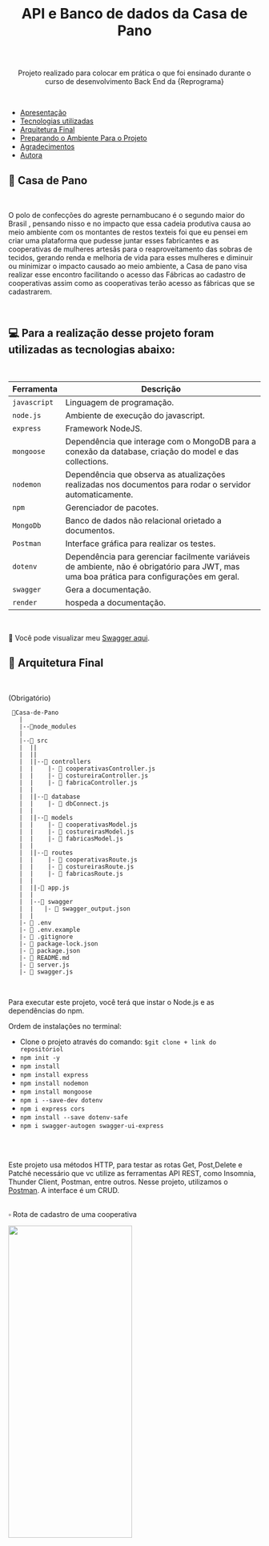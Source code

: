 <h1 align="center">
    <br>
    <p align="center"> API e Banco de dados da Casa de Pano <p>
</h1></br>

<p align="center"> Projeto realizado para colocar em prática o que foi ensinado durante o curso de desenvolvimento Back End da {Reprograma}</p>
</h1></br>


<!--ts-->
- [Apresentação](#-Apresentação)
- [Tecnologias utilizadas](#-Tecnologias-Que-Vamos-Usar)
- [Arquitetura Final](#-Arquitetura-Final)
- [Preparando o Ambiente Para o Projeto](#-Preparando-o-Ambiente-Para-o-Projeto)
- [Agradecimentos](#-Agradecimentos)
- [Autora](#-Autora)


<!--te-->

## :dress:  Casa de Pano
</br>

O polo de confecções do agreste pernambucano é o segundo maior do Brasil , pensando nisso e no impacto que essa cadeia produtiva causa ao meio ambiente com os montantes de restos texteis foi que eu pensei em criar uma plataforma que pudesse juntar esses fabricantes e as cooperativas de mulheres artesãs para o reaproveitamento das sobras de tecidos, gerando renda e melhoria de vida para esses mulheres e diminuir ou minimizar o impacto causado ao meio ambiente,  a Casa de pano visa realizar esse encontro facilitando o acesso das Fábricas ao cadastro de cooperativas assim como as cooperativas terão acesso as fábricas que se cadastrarem.



</br>

## 💻 Para a realização desse projeto foram utilizadas as tecnologias abaixo:

</br>

| Ferramenta | Descrição |
| --- | --- |
| `javascript` | Linguagem de programação. |
| `node.js`    | Ambiente de execução do javascript.|
| `express`    | Framework NodeJS. |
| `mongoose`   | Dependência que interage com o MongoDB para a conexão da database, criação do model e das collections.|
| `nodemon`    | Dependência que observa as atualizações realizadas nos documentos para rodar o servidor automaticamente.|
| `npm`        | Gerenciador de pacotes.|
| `MongoDb`    | Banco de dados não relacional orietado a documentos.|
| `Postman` | Interface gráfica para realizar os testes.|
| `dotenv`| Dependência  para gerenciar facilmente variáveis de ambiente, não é obrigatório para JWT, mas uma boa prática para configurações em geral.|
| `swagger`| Gera a documentação.|
| `render`| hospeda a documentação.|

</br>

📄 Você pode visualizar meu [Swagger aqui](https://api-casa-de-pano.onrender.com/minha-rota-de-documentacao/#/).
</br>


##  📁 Arquitetura Final

</br>

(Obrigatório)
```
 📁Casa-de-Pano
   |
   |--📁node_modules
   |
   |--📁 src
   |  ||
   |  ||
   |  ||--📁 controllers
   |  |    |- 📄 cooperativasController.js
   |  |    |- 📄 costureiraController.js
   |  |    |- 📄 fabricaController.js
   |  |
   |  ||--📁 database
   |  |    |- 📄 dbConnect.js
   |  |
   |  ||--📁 models
   |  |    |- 📄 cooperativasModel.js
   |  |    |- 📄 costureirasModel.js
   |  |    |- 📄 fabricasModel.js
   |  |
   |  ||--📁 routes
   |  |    |- 📄 cooperativasRoute.js
   |  |    |- 📄 costureirasRoute.js
   |  |    |- 📄 fabricasRoute.js
   |  |
   |  ||-📄 app.js
   |  |
   |  |--📁 swagger
   |  |   |- 📄 swagger_output.json
   |  |
   |- 📄 .env
   |- 📄 .env.example
   |- 📄 .gitignore
   |- 📄 package-lock.json
   |- 📄 package.json
   |- 📄 README.md
   |- 📄 server.js
   |- 📄 swagger.js

```
</br>

Para executar este projeto, você terá que  instar o Node.js e as dependências do npm.

Ordem de instalações no terminal:

- Clone o projeto através do comando:
`$git clone + link do repositóriol`
- `npm init -y`
- `npm install `
- `npm install express `
- `npm install nodemon `
- `npm install mongoose `
- `npm i --save-dev dotenv`
- `npm i express cors` 
- `npm install --save dotenv-safe`
- `npm i swagger-autogen swagger-ui-express`


</br>
<br>

Este projeto usa métodos HTTP, para testar as rotas Get, Post,Delete e Patché necessário que vc utilize as ferramentas API REST, como Insomnia, Thunder Client, Postman, entre outros. Nesse projeto, utilizamos o [Postman](https://www.postman.com/downloads/). A interface é um CRUD.
<br>
<br>

▫️ Rota de cadastro de uma cooperativa
<br>

<img src= "https://i.ibb.co/ym2j5T3/rota-post.png" width="70%" height="40%"/>
</p>

<br>

▫️ Rota que retorna todas as cooperativas cadastradas
<br>

<img src= "https://i.ibb.co/9T4vK1q/get-all.png" width="70%" height="40%"/>
</p>

<br>

▫️ Rota que retorna cooperativa por ID
<br>

<img src= "https://i.ibb.co/gm4m4gx/get-id.png" width="70%" height="40%"/>
</p>

<br>

▫️ Rota que altera algum dado da cooperativa
<br>

<img src= "https://i.ibb.co/RzHC1hj/rota-patch.png" width="70%" height="40%"/>
</p>

▫️ Rota que deleta a cooperativa
<br>

<img src= "https://i.ibb.co/X41XbwT/rota-delete.png" width="70%" height="40%"/>
</p>

<br>

## :heart: Agradecimentos
</br>
Estes últimos quatro meses foram muito importantes para mim, durante todo o curso passei por momentos de dificuldades entretanto nunca me senti sozinha ou desamparada, mesmo de longe fui acolhida, respeitada, valorizada, vista como alguém que nem eu reconhecia mais. Este projeto é a concretização de um sonho que nasceu das minha necessidade de mudar, de crescer, eu tenho muito a agradecer a todas as mulheres maravilhosas da turma ON19 que estiveram comigo, principalmente a Roberta,Sky,Shirlene, Cibelle, Beatriz, Elvira e Lilia, vocês seguraram a minha mão e disseram, a gente vai chegar juntas. Quero agradecer muito a todas as professoras, que me deram força, acreditaram no meu potencial , mesmo naqueles momentos em que tudo estava completamente nebulozo,e em especial a Suzik e Gaia. Meu carinho especial por este projeto que incentiva mulheres a acreditarem que a tecnologia também nos pertence. Amo todas vocês! 
</br>

## :dog: Autora
<p align="center">
<a href="https://ibb.co/5BB4B1W"><img src="https://i.ibb.co/5BB4B1W/Whats-App-Image-2022-12-14-at-10-02-41.jpg" alt="Whats-App-Image-2022-12-14-at-10-02-41" border="0"></a>
<p align="center"></p>

## Contato

[LinkedIn](https://www.linkedin.com/in/luciana-de-s%C3%A1-1ab75751/)

<p align="center">
<img src="https://user-images.githubusercontent.com/84551213/171416454-ab93ab7f-e5a0-4276-81ec-4f5cb79dff31.png" alt="logo da reprograma" border="0" width = "200" /> <p align="center"></p>
